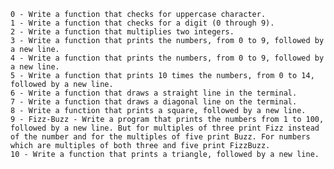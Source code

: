 
    0 - Write a function that checks for uppercase character.
    1 - Write a function that checks for a digit (0 through 9).
    2 - Write a function that multiplies two integers.
    3 - Write a function that prints the numbers, from 0 to 9, followed by a new line.
    4 - Write a function that prints the numbers, from 0 to 9, followed by a new line.
    5 - Write a function that prints 10 times the numbers, from 0 to 14, followed by a new line.
    6 - Write a function that draws a straight line in the terminal.
    7 - Write a function that draws a diagonal line on the terminal.
    8 - Write a function that prints a square, followed by a new line.
    9 - Fizz-Buzz - Write a program that prints the numbers from 1 to 100, followed by a new line. But for multiples of three print Fizz instead of the number and for the multiples of five print Buzz. For numbers which are multiples of both three and five print FizzBuzz.
    10 - Write a function that prints a triangle, followed by a new line.
